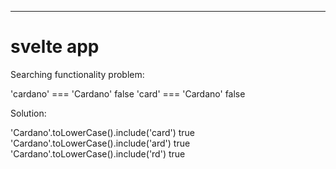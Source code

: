 
---

# svelte app

Searching functionality problem:

'cardano' === 'Cardano'   false
'card' === 'Cardano'   false

Solution:

'Cardano'.toLowerCase().include('card')  true
'Cardano'.toLowerCase().include('ard')  true
'Cardano'.toLowerCase().include('rd')  true





```
